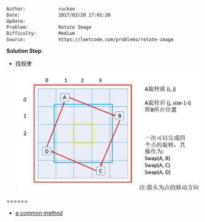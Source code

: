 
    Author:            cuckoo
    Date:              2017/03/20 17:01:20
    Update:
    Problem:           Rotate Image
    Difficulty:        Medium
    Source:            https://leetcode.com/problems/rotate-image

__Solution Step__:
 - 找规律
 ![Rotate Image](../res/RotateImage.png)

======
 - [a common method](https://discuss.leetcode.com/topic/6796/a-common-method-to-rotate-the-image)
